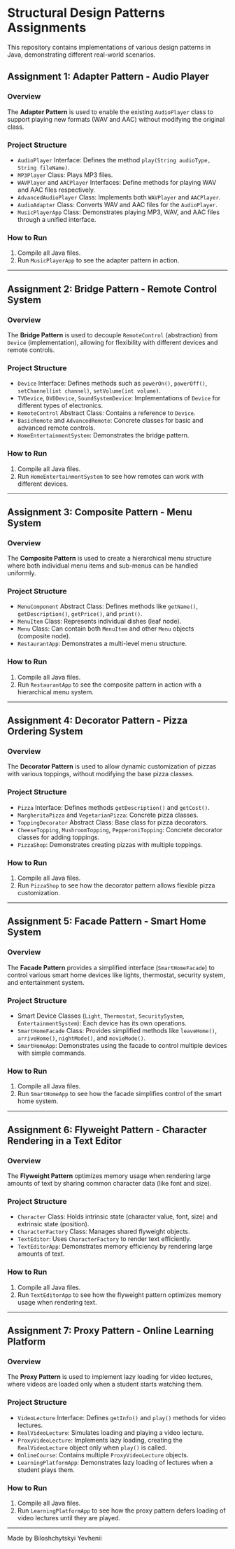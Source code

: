 # Structural Design Patterns Assignments

This repository contains implementations of various design patterns in Java, demonstrating different real-world scenarios.

## Assignment 1: Adapter Pattern - Audio Player

### Overview
The **Adapter Pattern** is used to enable the existing `AudioPlayer` class to support playing new formats (WAV and AAC) without modifying the original class.

### Project Structure
- `AudioPlayer` Interface: Defines the method `play(String audioType, String fileName)`.
- `MP3Player` Class: Plays MP3 files.
- `WAVPlayer` and `AACPlayer` Interfaces: Define methods for playing WAV and AAC files respectively.
- `AdvancedAudioPlayer` Class: Implements both `WAVPlayer` and `AACPlayer`.
- `AudioAdapter` Class: Converts WAV and AAC files for the `AudioPlayer`.
- `MusicPlayerApp` Class: Demonstrates playing MP3, WAV, and AAC files through a unified interface.

### How to Run
1. Compile all Java files.
2. Run `MusicPlayerApp` to see the adapter pattern in action.

---

## Assignment 2: Bridge Pattern - Remote Control System

### Overview
The **Bridge Pattern** is used to decouple `RemoteControl` (abstraction) from `Device` (implementation), allowing for flexibility with different devices and remote controls.

### Project Structure
- `Device` Interface: Defines methods such as `powerOn()`, `powerOff()`, `setChannel(int channel)`, `setVolume(int volume)`.
- `TVDevice`, `DVDDevice`, `SoundSystemDevice`: Implementations of `Device` for different types of electronics.
- `RemoteControl` Abstract Class: Contains a reference to `Device`.
- `BasicRemote` and `AdvancedRemote`: Concrete classes for basic and advanced remote controls.
- `HomeEntertainmentSystem`: Demonstrates the bridge pattern.

### How to Run
1. Compile all Java files.
2. Run `HomeEntertainmentSystem` to see how remotes can work with different devices.

---

## Assignment 3: Composite Pattern - Menu System

### Overview
The **Composite Pattern** is used to create a hierarchical menu structure where both individual menu items and sub-menus can be handled uniformly.

### Project Structure
- `MenuComponent` Abstract Class: Defines methods like `getName()`, `getDescription()`, `getPrice()`, and `print()`.
- `MenuItem` Class: Represents individual dishes (leaf node).
- `Menu` Class: Can contain both `MenuItem` and other `Menu` objects (composite node).
- `RestaurantApp`: Demonstrates a multi-level menu structure.

### How to Run
1. Compile all Java files.
2. Run `RestaurantApp` to see the composite pattern in action with a hierarchical menu system.

---

## Assignment 4: Decorator Pattern - Pizza Ordering System

### Overview
The **Decorator Pattern** is used to allow dynamic customization of pizzas with various toppings, without modifying the base pizza classes.

### Project Structure
- `Pizza` Interface: Defines methods `getDescription()` and `getCost()`.
- `MargheritaPizza` and `VegetarianPizza`: Concrete pizza classes.
- `ToppingDecorator` Abstract Class: Base class for pizza decorators.
- `CheeseTopping`, `MushroomTopping`, `PepperoniTopping`: Concrete decorator classes for adding toppings.
- `PizzaShop`: Demonstrates creating pizzas with multiple toppings.

### How to Run
1. Compile all Java files.
2. Run `PizzaShop` to see how the decorator pattern allows flexible pizza customization.

---

## Assignment 5: Facade Pattern - Smart Home System

### Overview
The **Facade Pattern** provides a simplified interface (`SmartHomeFacade`) to control various smart home devices like lights, thermostat, security system, and entertainment system.

### Project Structure
- Smart Device Classes (`Light`, `Thermostat`, `SecuritySystem`, `EntertainmentSystem`): Each device has its own operations.
- `SmartHomeFacade` Class: Provides simplified methods like `leaveHome()`, `arriveHome()`, `nightMode()`, and `movieMode()`.
- `SmartHomeApp`: Demonstrates using the facade to control multiple devices with simple commands.

### How to Run
1. Compile all Java files.
2. Run `SmartHomeApp` to see how the facade simplifies control of the smart home system.

---

## Assignment 6: Flyweight Pattern - Character Rendering in a Text Editor

### Overview
The **Flyweight Pattern** optimizes memory usage when rendering large amounts of text by sharing common character data (like font and size).

### Project Structure
- `Character` Class: Holds intrinsic state (character value, font, size) and extrinsic state (position).
- `CharacterFactory` Class: Manages shared flyweight objects.
- `TextEditor`: Uses `CharacterFactory` to render text efficiently.
- `TextEditorApp`: Demonstrates memory efficiency by rendering large amounts of text.

### How to Run
1. Compile all Java files.
2. Run `TextEditorApp` to see how the flyweight pattern optimizes memory usage when rendering text.

---

## Assignment 7: Proxy Pattern - Online Learning Platform

### Overview
The **Proxy Pattern** is used to implement lazy loading for video lectures, where videos are loaded only when a student starts watching them.

### Project Structure
- `VideoLecture` Interface: Defines `getInfo()` and `play()` methods for video lectures.
- `RealVideoLecture`: Simulates loading and playing a video lecture.
- `ProxyVideoLecture`: Implements lazy loading, creating the `RealVideoLecture` object only when `play()` is called.
- `OnlineCourse`: Contains multiple `ProxyVideoLecture` objects.
- `LearningPlatformApp`: Demonstrates lazy loading of lectures when a student plays them.

### How to Run
1. Compile all Java files.
2. Run `LearningPlatformApp` to see how the proxy pattern defers loading of video lectures until they are played.

---
Made by Biloshchytskyi Yevhenii
